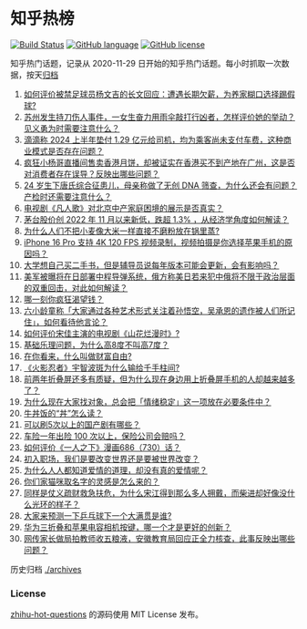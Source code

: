 # 知乎热榜
[![Build Status](https://github.com/ToWeLong/zhihu-hot-questions/workflows/CI/badge.svg)](https://github.com/ToWeLong/zhihu-hot-questions/actions)
[![GitHub language](https://img.shields.io/badge/language-golang-orange.svg)](https://golang.org/)
[![GitHub license](https://img.shields.io/github/license/ToWeLong/zhihu-hot-questions)](https://github.com/ToWeLong/zhihu-hot-questions/blob/main/LICENSE)

知乎热门话题，记录从 2020-11-29 日开始的知乎热门话题。每小时抓取一次数据，按天[归档](./archives)

<!-- BEGIN -->

1. [如何评价被禁足球员杨文吉的长文回应：遭遇长期欠薪，为养家糊口选择踢假球?](https://www.zhihu.com/question/666981511)
1. [苏州发生持刀伤人事件，一女生奋力用雨伞敲打行凶者，怎样评价她的举动？见义勇为时需要注意什么？](https://www.zhihu.com/question/666946470)
1. [滴滴称 2024 上半年垫付 1.29 亿元给司机，均为乘客尚未支付车费，这种商业模式是否存在问题？](https://www.zhihu.com/question/666843160)
1. [疯狂小杨哥直播间售卖香港月饼，却被证实在香港买不到产地在广州，这是否对消费者存在误导？反映出哪些问题？](https://www.zhihu.com/question/666983310)
1. [24 岁生下唐氏综合征患儿，母亲称做了无创 DNA 筛查，为什么还会有问题？产检时还需要注意什么？](https://www.zhihu.com/question/666947796)
1. [电视剧《凡人歌》对北京中产家庭困境的展示是否真实？](https://www.zhihu.com/question/666736755)
1. [茅台股价创 2022 年 11 月以来新低，跌超 1.3% ，从经济学角度如何解读？](https://www.zhihu.com/question/666925257)
1. [为什么人们不把小麦像大米一样直接不磨粉放在锅里蒸?](https://www.zhihu.com/question/666891589)
1. [iPhone 16 Pro 支持 4K 120 FPS 视频录制，视频拍摄是你选择苹果手机的原因吗？](https://www.zhihu.com/question/666477560)
1. [大学想自己买二手书，但是辅导员说每年版本可能会更新，会有影响吗？](https://www.zhihu.com/question/666846004)
1. [美军被曝将在日部署中程导弹系统，俄方称美日若来犯中俄将不限于政治层面的双重回击，对此如何解读？](https://www.zhihu.com/question/666928082)
1. [哪一刻你疯狂渴望钱？](https://www.zhihu.com/question/663106721)
1. [六小龄童称「大家通过各种艺术形式关注着孙悟空，吴承恩的遗作被人们所记住」，如何看待他言论？](https://www.zhihu.com/question/666929083)
1. [如何评价宋佳主演的电视剧《山花烂漫时》?](https://www.zhihu.com/question/666596492)
1. [基础乐理问题，为什么高8度不叫高7度？](https://www.zhihu.com/question/634528324)
1. [在你看来，什么叫做财富自由?](https://www.zhihu.com/question/666738973)
1. [《火影忍者》宇智波斑为什么输给千手柱间?](https://www.zhihu.com/question/406518059)
1. [前两年折叠屏还多有质疑，但为什么现在身边用上折叠屏手机的人却越来越多了？](https://www.zhihu.com/question/666948446)
1. [为什么现在大家找对象，总会把「情绪稳定」这一项放在必要条件中？](https://www.zhihu.com/question/666530735)
1. [牛丼饭的“丼”怎么读？](https://www.zhihu.com/question/263677987)
1. [可以刷5次以上的国产剧有哪些？](https://www.zhihu.com/question/664070847)
1. [车险一年出险 100 次以上，保险公司会赔吗？](https://www.zhihu.com/question/661543108)
1. [如何评价《一人之下》漫画686（730）话？](https://www.zhihu.com/question/666991630)
1. [初入职场，我们是要改变世界还是要被世界改变？](https://www.zhihu.com/question/666624661)
1. [为什么人人都知道爱情的道理，却没有真的爱情呢？](https://www.zhihu.com/question/666974551)
1. [你们家猫咪取名字的灵感是怎么来的？](https://www.zhihu.com/question/666969974)
1. [同样是仗义疏财救急扶危，为什么宋江得到那么多人拥戴，而柴进却好像没什么光环的样子？](https://www.zhihu.com/question/57383533)
1. [大家来预测一下乒乓球下一个大满贯是谁?](https://www.zhihu.com/question/666923556)
1. [华为三折叠和苹果电容相机按键，哪一个才是更好的创新？](https://www.zhihu.com/question/666840531)
1. [网传家长做局拍教师收五粮液，安徽教育局回应正全力核查，此事反映出哪些问题？](https://www.zhihu.com/question/666882810)

<!-- END -->

历史归档 [./archives](./archives)


### License
[zhihu-hot-questions](https://github.com/towelong/zhihu-hot-questions) 的源码使用 MIT License 发布。